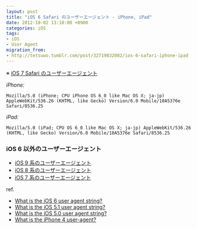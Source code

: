 ```yaml
---
layout: post
title: "iOS 6 Safari のユーザーエージェント - iPhone, iPad"
date: 2012-10-02 13:10:00 +0900
categories: iOS
tags:
- iOS
- User Agent
migration_from: 
- http://tetsuwo.tumblr.com/post/32719832082/ios-6-safari-iphone-ipad
---
```


※ [iOS 7 Safari のユーザーエージェント](https://blog.t5o.me/post/20130924/ios-7-safari-iphone-ipad-ipod-touch.html)


*iPhone:*

    Mozilla/5.0 (iPhone; CPU iPhone OS 6_0 like Mac OS X; ja-jp) AppleWebKit/536.26 (KHTML, like Gecko) Version/6.0 Mobile/10A5376e Safari/8536.25


*iPad:*

    Mozilla/5.0 (iPad; CPU OS 6_0 like Mac OS X; ja-jp) AppleWebKit/536.26 (KHTML, like Gecko) Version/6.0 Mobile/10A5376e Safari/8536.25


### iOS 6 以外のユーザーエージェント

- [iOS 9 系のユーザーエージェント](https://blog.t5o.me/post/20150924/ios-9-useragent-iphone-ipad-ipod-touch.html)
- [iOS 8 系のユーザーエージェント](https://blog.t5o.me/post/20140922/ios-8-useragent-iphone-ipad-ipod-touch.html)
- [iOS 7 系のユーザーエージェント](https://blog.t5o.me/post/20130924/ios-7-safari-iphone-ipad-ipod-touch.html)


ref.

- [What is the iOS 6 user agent string?](http://stackoverflow.com/questions/12305566/what-is-the-ios-6-user-agent-string)
- [What is the iOS 5.1 user agent string?](http://stackoverflow.com/questions/10152433/what-is-the-ios-5-1-user-agent-string)
- [What is the iOS 5.0 user agent string?](http://stackoverflow.com/questions/7825873/what-is-the-ios-5-0-user-agent-string)
- [What is the iPhone 4 user-agent?](http://stackoverflow.com/questions/3105555/what-is-the-iphone-4-user-agent)
